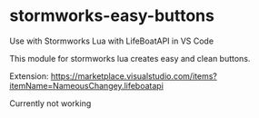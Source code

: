# stormworks-easy-buttons
Use with Stormworks Lua with LifeBoatAPI in VS Code

This module for stormworks lua creates easy and clean buttons.

Extension:
https://marketplace.visualstudio.com/items?itemName=NameousChangey.lifeboatapi


Currently not working
